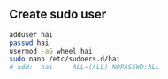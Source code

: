 ## Create sudo user
```sh
adduser hai
passwd hai
usermod -aG wheel hai
sudo nano /etc/sudoers.d/hai  
# add:  hai     ALL=(ALL) NOPASSWD:ALL  
```
